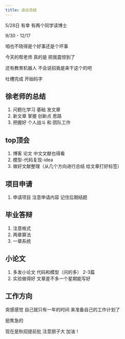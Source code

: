 ```yaml
---
title: 会议总结
---
```


5/28日 有幸 有两个同学读博士 

9/30 - 12/17

咱也不晓得是个好事还是个坏事

今天的帮老师 真的是 把我震惊到了

还有教育机器人 不会说招我是来干这个的吧

吐槽完成 开始码字

## 徐老师的总结

1. 问题化学习 基础 发文章 
2. 新文章 掌握 创新点 思路
3. 把握好 个人战斗 和 团队工作 

## top顶会

1. 博客 论文 中文文献也得看
2. 模型-代码复现-idea 
3. 做好文献整理（从几个方向进行总结 给文章打好标签）

## 项目申请

1. 申请项目 注意申请内容 记住后期结题

## 毕业答辩

1. 注意格式
2. 两章算法
3. 一章系统

## 小论文

1. 多发小论文 代码和模型（问的多） 2-3篇 
2. 实验做得好 文章差不多一个星期能写好

## 工作方向

突感感觉 自己就只有一年的时间 来准备自己的工作计划了 

挺焦急的

现在是秋招提前批 注意胆子大 加油！